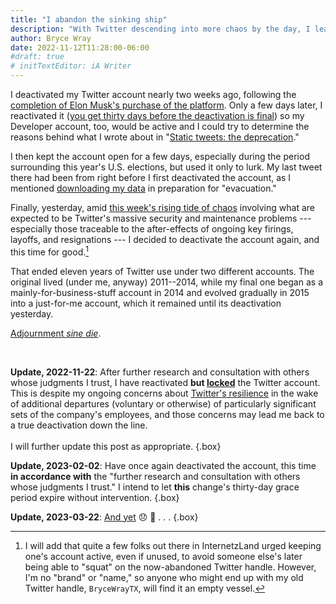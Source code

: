 ```yaml
---
title: "I abandon the sinking ship"
description: "With Twitter descending into more chaos by the day, I leave the platform after eleven years."
author: Bryce Wray
date: 2022-11-12T11:28:00-06:00
#draft: true
# initTextEditor: iA Writer
---
```


I deactivated my Twitter account nearly two weeks ago, following the [completion of Elon Musk's purchase of the platform](https://techcrunch.com/2022/10/27/elon-musk-bought-twitter/). Only a few days later, I reactivated it ([you get thirty days before the deactivation is final](https://help.twitter.com/en/managing-your-account/how-to-deactivate-twitter-account)) so my Developer account, too, would be active and I could try to determine the reasons behind what I wrote about in "[Static tweets: the deprecation](/posts/2022/11/static-tweets-deprecation/)."

<!--more-->

I then kept the account open for a few days, especially during the period surrounding this year's U.S. elections, but used it only to lurk. My last tweet there had been from right before I first deactivated the account, as I mentioned [downloading my data](https://help.twitter.com/en/managing-your-account/how-to-download-your-twitter-archive) in preparation for "evacuation."

Finally, yesterday, amid [this week's rising tide of chaos](https://www.cnn.com/2022/11/11/tech/twitter-chaos-musk) involving what are expected to be Twitter's massive security and maintenance problems --- especially those traceable to the after-effects of ongoing key firings, layoffs, and resignations --- I decided to deactivate the account again, and this time for good.[^brand]

[^brand]:  I will add that quite a few folks out there in InternetzLand urged keeping one's account active, even if unused, to avoid someone else's later being able to "squat" on the now-abandoned Twitter handle. However, I'm no "brand" or "name," so anyone who might end up with my old Twitter handle, `BryceWrayTX`, will find it an empty vessel.

That ended eleven years of Twitter use under two different accounts. The original lived (under me, anyway) 2011--2014, while my final one began as a mainly-for-business-stuff account in 2014 and evolved gradually in 2015 into a just-for-me account, which it remained until its deactivation yesterday.

[Adjournment *sine die*](https://www.yourdictionary.com/sine-die).

<!-- **Note**: The original version of this post was based on something I posted on Mastodon(https://fosstodon.org/@BryceWrayTX/109326570119949421).
{.box} -->

<br />

<strong class="red">Update, 2022-11-22</strong>: After further research and consultation with others whose judgments I trust, I have reactivated **but [locked](https://www.businessinsider.com/guides/tech/how-to-make-twitter-private)** the Twitter account. This is despite my ongoing concerns about [Twitter's resilience](https://twitterisgoinggreat.com/) in the wake of additional departures (voluntary or otherwise) of particularly significant sets of the company's employees, and those concerns may lead me back to a true deactivation down the line.\
\
I will further update this post as appropriate.
{.box}

<strong class="red">Update, 2023-02-02</strong>: Have once again deactivated the account, this time **in accordance with** the "further research and consultation with others whose judgments I trust." I intend to let **this** change's thirty-day grace period expire without intervention.
{.box}

**Update, 2023-03-22**: [And yet](/posts/2023/03/reluctant-return-twitter/) 😞 🤢 . . .
{.box}
